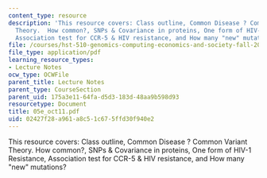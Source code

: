 ```yaml
---
content_type: resource
description: 'This resource covers: Class outline, Common Disease ? Common Variant
  Theory.  How common?, SNPs & Covariance in proteins, One form of HIV-1 Resistance,
  Association test for CCR-5 & HIV resistance, and How many "new" mutations?'
file: /courses/hst-510-genomics-computing-economics-and-society-fall-2005/02427f28a961a8c51c675ffd30f940e2_05e_oct11.pdf
file_type: application/pdf
learning_resource_types:
- Lecture Notes
ocw_type: OCWFile
parent_title: Lecture Notes
parent_type: CourseSection
parent_uid: 175a3e11-64fa-d5d3-183d-48aa9b598d93
resourcetype: Document
title: 05e_oct11.pdf
uid: 02427f28-a961-a8c5-1c67-5ffd30f940e2
---
```

This resource covers: Class outline, Common Disease ? Common Variant Theory.  How common?, SNPs & Covariance in proteins, One form of HIV-1 Resistance, Association test for CCR-5 & HIV resistance, and How many "new" mutations?

